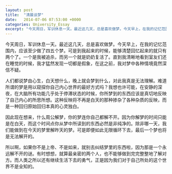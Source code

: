 ```yaml
---
layout: post
title:  "清晨谈梦"
date:   2014-07-06 07:53:00 +0000
categories: University_Essay
excerpt: "今天周日，军训休息一天。最近这几天，总是喜欢做梦。今天早上，在我的记忆范围内，应该至少做了四五个梦。可是到我起来的时候，能够清楚回忆起来的就只有两个了。一个是我被追杀，而另一个就是奶奶复活了。直到我清晰地看到室友们还在睡觉的时候，我才猛然发现一切都是假象，在这之前，我对梦中各种情境竟然深信不疑"
---
```


今天周日，军训休息一天。最近这几天，总是喜欢做梦。今天早上，在我的记忆范围内，应该至少做了四五个梦。可是到我起来的时候，能够清楚回忆起来的就只有两个了。一个是我被追杀，而另一个就是奶奶复活了。直到我清晰地看到室友们还在睡觉的时候，我才猛然发现一切都是假象，在这之前，我对梦中各种情境竟然深信不疑。

人们都说梦由心生，白天想什么，晚上就会梦到什么，对此我真是无法理解。难道所谓的梦是用以窥探你自己内心世界的最好方式吗？我想也许可能，在安静的深夜，在大脑所有功能几乎处于停滞状态的时候，你所梦到的东西应该是真切地反映了自己内心的所思所想。这种反映将不再是白天的那种掺杂了各种杂质的反映，而是一种回归原始回归本真的心灵独白。

因此现在想来，什么周公解梦，你的梦连你自己都解不开。因为你解梦的时间只能是在白天，而这个时间点你从梦中所读到的东西必然是非纯净的。除非哪一天，我们能做到在今天的梦里解昨天的梦。可是即便如此无限循环下去，最后一个梦也将是无法解开的。

所以啊，如果你不是上帝、不是如来，就别去纠结梦里的东西啦，因为那是一个永远解不开的谜。有时想想，就算最亲密的两个人，也不能够做到完完整整地了解对方。而人类之所以还有继续生活下去的勇气，正是因为我们对于自己所处的这个世界不是全知的。